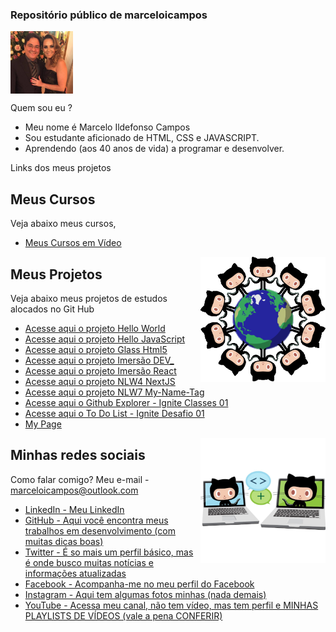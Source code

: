 ### Repositório público de marceloicampos

<head>
  <meta charset="utf-8">
  <link rel="shortcut icon" href="./favicon.ico" type="image/x-icon">
</head>

<img align="center" src="./imagens/avatar_celo_cris.jpg" width="100">

Quem sou eu ?

-   Meu nome é Marcelo Ildefonso Campos
-   Sou estudante aficionado de HTML, CSS e JAVASCRIPT.
-   Aprendendo (aos 40 anos de vida) a programar e desenvolver.

Links dos meus projetos

## Meus Cursos

Veja abaixo meus cursos,

-   [Meus Cursos em Vídeo](https://www.cursoemvideo.com/blog/hall-da-fama/marcelo-campos/)

<img align="right" src="./imagens/benevocats2.png" width="200">

## Meus Projetos

Veja abaixo meus projetos de estudos alocados no Git Hub

-   [Acesse aqui o projeto Hello World](https://marceloicampos.github.io/site-hello-world/)
-   [Acesse aqui o projeto Hello JavaScript](https://marceloicampos.github.io/site-hello-javascript/)
-   [Acesse aqui o projeto Glass Html5](https://marceloicampos.github.io/site-glass-html5/)
-   [Acesse aqui o projeto Imersão DEV\_](https://marceloicampos.github.io/alura-imersaodev03/)
-   [Acesse aqui o projeto Imersão React](https://imersao-react-quiz-html-css-git-main.marceloicampos.vercel.app/)
-   [Acesse aqui o projeto NLW4 NextJS](https://miy-nlw-04-nextjs-git-main-marceloicampos.vercel.app/)
-   [Acesse aqui o projeto NLW7 My-Name-Tag](https://marceloicampos.github.io/nlw07-mynametag-html-css-js/)
-   [Acesse aqui o Github Explorer - Ignite Classes 01](https://ignite-classes-reactjs-01-github-explorer.vercel.app/)
-   [Acesse aqui o To Do List - Ignite Desafio 01](https://ignite-desafio01-trilha-reactjs.vercel.app/)
-   [My Page](https://marceloicampos.com/about)

<img align="right" src="./imagens/collabocats2.png" width="200">

## Minhas redes sociais

Como falar comigo? Meu e-mail - marceloicampos@outlook.com

-   [LinkedIn - Meu LinkedIn](https://www.linkedin.com/in/marceloicampos/)
-   [GitHub - Aqui você encontra meus trabalhos em desenvolvimento (com muitas dicas boas)](https://github.com/marceloicampos)
-   [Twitter - É so mais um perfil básico, mas é onde busco muitas notícias e informações atualizadas](https://twitter.com/marceloicampos)
-   [Facebook - Acompanha-me no meu perfil do Facebook](https://www.facebook.com/marceloicampos)
-   [Instagram - Aqui tem algumas fotos minhas (nada demais)](https://www.instagram.com/marceloicampos)
-   [YouTube - Acessa meu canal, não tem vídeo, mas tem perfil e MINHAS PLAYLISTS DE VÍDEOS (vale a pena CONFERIR)](https://www.youtube.com/user/MICChannel79/playlists)
